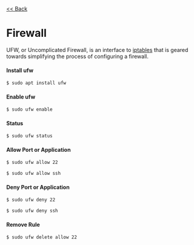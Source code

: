 [<< Back](README.md)

# Firewall

UFW, or Uncomplicated Firewall, is an interface to [iptables](https://en.wikipedia.org/wiki/Iptables) that is geared towards simplifying the process of configuring a firewall.

#### Install ufw 

```bash
$ sudo apt install ufw
```

#### Enable ufw

```bash
$ sudo ufw enable
```

#### Status 

```bash
$ sudo ufw status
```

#### Allow Port or Application 

```bash
$ sudo ufw allow 22
```
```bash
$ sudo ufw allow ssh
```

#### Deny Port or Application 

```bash
$ sudo ufw deny 22
```
```bash
$ sudo ufw deny ssh
```

#### Remove Rule 

```bash
$ sudo ufw delete allow 22
```
